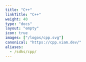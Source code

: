 ```yaml
---
title: "C++"
linkTitle: "C++"
weight: 40
type: "docs"
layout: "empty"
icon: true
images: ["/logos/cpp.svg"]
canonical: "https://cpp.viam.dev/"
aliases:
  - /sdks/cpp/
---
```


